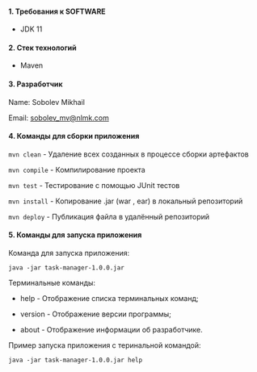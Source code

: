 #### 1. Требования к  SOFTWARE

- JDK 11

#### 2. Стек технологий

- Maven

#### 3. Разработчик
Name: Sobolev Mikhail

Email: sobolev_mv@nlmk.com

#### 4. Команды для сборки приложения
```mvn clean``` - Удаление всех созданных в процессе сборки артефактов

```mvn compile``` - Компилирование проекта

```mvn test``` - Тестирование с помощью JUnit тестов

```mvn install``` - Копирование .jar (war , ear) в локальный репозиторий

```mvn deploy``` - Публикация файла в удалённый репозиторий


#### 5. Команды для запуска приложения

Команда для запуска приложения:
```
java -jar task-manager-1.0.0.jar
```  

Терминальные команды:

* help - Отображение списка терминальных команд;

* version - Отображение версии программы;

* about - Отображение информации об разработчике.

Пример запуска приложения с теринальной командой:

```
java -jar task-manager-1.0.0.jar help
```
